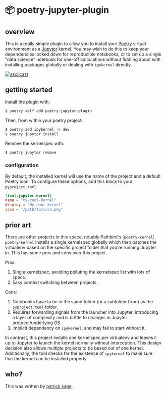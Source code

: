 # 📦 poetry-jupyter-plugin

## overview

This is a really simple plugin to allow you to install your
[Poetry](https://python-poetry.org) virtual environment as a
[Jupyter](https://jupyter.org) kernel. You may wish to do this to keep your
dependencies locked down for reproducible notebooks, or to set up a single
"data science" notebook for one-off calculations without fiddling about with
installing packages globally or dealing with `ipykernel` directly.

[![asciicast](https://asciinema.org/a/gZ79uCyWFZFTtp6J295YS5wpO.svg)](https://asciinema.org/a/gZ79uCyWFZFTtp6J295YS5wpO)

## getting started

Install the plugin with:

```sh
$ poetry self add poetry-jupyter-plugin
```

Then, from within your poetry project:

```sh
$ poetry add ipykernel -G dev
$ poetry jupyter install
```

Remove the kernelspec with:

```sh
$ poetry jupyter remove
```

### configuration

By default, the installed kernel will use the name of the project and a default
Poetry icon. To configure these options, add this block to your `pyproject.toml`:

```toml
[tool.jupyter.kernel]
name = "my-cool-kernel"
display = "My cool kernel"
icon = "/path/to/icon.png"
```

## prior art

There are other projects in this space, notably Pathbird's [`poetry-kernel`].
`poetry-kernel` installs a single kernelspec globally which then patches the
virtualenv based on the specific project folder that you're running Jupyter in.
This has some pros and cons over this project.

Pros:

1. Single kernelspec, avoiding polluting the kernelspec list with lots of specs.
2. Easy context switching between projects.

Cons:

1. Notebooks have to be in the same folder (or a subfolder from) as the
   `pyproject.toml` folder.
2. Requires forwarding signals from the launcher into Jupyter, introducing a
   layer of complexity and is brittle to changes in Jupyter protocol/underlying
   OS.
3. Implicit dependency on `ipykernel`, and may fail to start without it.

In contrast, this project installs one kernelspec per virtualenv and leaves it
up to Jupyter to launch the kernel normally without interception. This design
decision also allows multiple projects to be based out of one kernel.
Additionally, the tool checks for the existence of `ipykernel` to make sure
that the kernel can be installed properly.

## who?

This was written by [patrick kage](//ka.ge).
